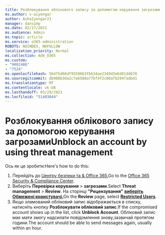 ```yaml
---
title: Розблокування облікового запису за допомогою керування загрозами
ms.author: v-aiyengar
author: AshaIyengar21
manager: dansimp
ms.date: 02/17/2021
ms.audience: Admin
ms.topic: article
ms.service: o365-administration
ROBOTS: NOINDEX, NOFOLLOW
localization_priority: Normal
ms.collection: Adm_O365
ms.custom:
- "9002486"
- "7524"
ms.openlocfilehash: 56df5d66df9559663fbb34ae2349d3e6d01dd678
ms.sourcegitcommit: db908b3da2c7a6508a77bf4f2c80afb294fadbd1
ms.translationtype: MT
ms.contentlocale: uk-UA
ms.lasthandoff: 03/29/2021
ms.locfileid: "51403044"
---
```

# <a name="unblock-an-account-by-using-threat-management"></a><span data-ttu-id="fc1ed-102">Розблокування облікового запису за допомогою керування загрозами</span><span class="sxs-lookup"><span data-stu-id="fc1ed-102">Unblock an account by using threat management</span></span>

<span data-ttu-id="fc1ed-103">Ось як це зробити:</span><span class="sxs-lookup"><span data-stu-id="fc1ed-103">Here's how to do this:</span></span> 

1. <span data-ttu-id="fc1ed-104">Перейдіть до [Центру безпеки та & Office 365.](https://go.microsoft.com/fwlink/p/?linkid=2077143)</span><span class="sxs-lookup"><span data-stu-id="fc1ed-104">Go to the [Office 365 Security & Compliance Center](https://go.microsoft.com/fwlink/p/?linkid=2077143).</span></span>
1. <span data-ttu-id="fc1ed-105">Виберіть **Перевірка керування**  >  **загрозами**.</span><span class="sxs-lookup"><span data-stu-id="fc1ed-105">Select **Threat management** > **Review**.</span></span> <span data-ttu-id="fc1ed-106">На сторінці **"Рецензування"** **[виберіть Обмежені користувачі.](https://go.microsoft.com/fwlink/?linkid=2103514)**</span><span class="sxs-lookup"><span data-stu-id="fc1ed-106">On the **Review** page, select **[Restricted Users](https://go.microsoft.com/fwlink/?linkid=2103514)**.</span></span>
1. <span data-ttu-id="fc1ed-107">Якщо зламований обліковий запис відображається в списку, натисніть кнопку **Розблокувати обліковий запис**.</span><span class="sxs-lookup"><span data-stu-id="fc1ed-107">If the compromised account shows up in the list, click **Unblock Account**.</span></span> <span data-ttu-id="fc1ed-108">Обліковий запис має мати змогу надсилати повідомлення знову,зазвичай протягом години.</span><span class="sxs-lookup"><span data-stu-id="fc1ed-108">The account should be able to send messages again, usually within an hour.</span></span>